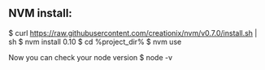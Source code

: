 NVM install:
------------

$ curl https://raw.githubusercontent.com/creationix/nvm/v0.7.0/install.sh | sh
$ nvm install 0.10
$ cd %project_dir%
$ nvm use

Now you can check your node version
$ node -v
